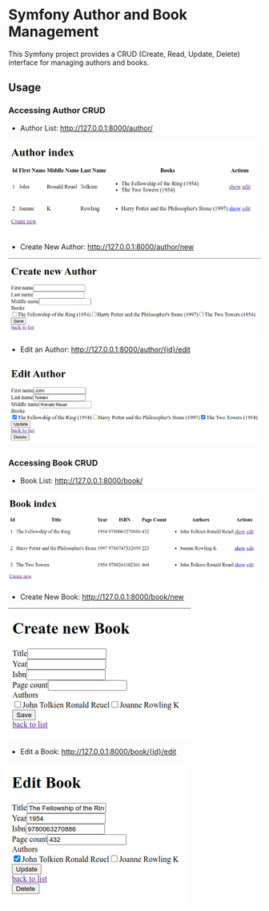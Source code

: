# Symfony Author and Book Management

This Symfony project provides a CRUD (Create, Read, Update, Delete) interface for managing authors and books.

## Usage

### Accessing Author CRUD
* Author List: http://127.0.0.1:8000/author/
  
![Author List](<project/images/author list.png>)

* Create New Author: http://127.0.0.1:8000/author/new
  
![New Author](<project/images/author new.png>)

* Edit an Author: http://127.0.0.1:8000/author/{id}/edit
  
![Edit Author](<project/images/author edit.png>)

### Accessing Book CRUD
* Book List: http://127.0.0.1:8000/book/
  
![Book List](<project/images/book list.png>)

* Create New Book: http://127.0.0.1:8000/book/new
  
![New Book](<project/images/book new.png>)

* Edit a Book: http://127.0.0.1:8000/book/{id}/edit
  
![Edit Book](<project/images/book edit.png>)
